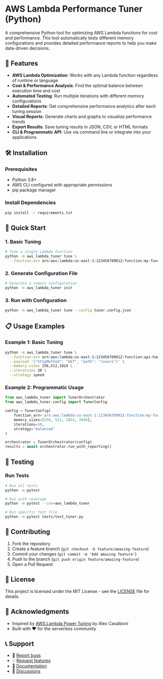 # AWS Lambda Performance Tuner (Python)

A comprehensive Python tool for optimizing AWS Lambda functions for cost and performance. This tool automatically tests different memory configurations and provides detailed performance reports to help you make data-driven decisions.

## 🚀 Features

- **AWS Lambda Optimization**: Works with any Lambda function regardless of runtime or language
- **Cost & Performance Analysis**: Find the optimal balance between execution time and cost
- **Automated Testing**: Run multiple iterations with different memory configurations
- **Detailed Reports**: Get comprehensive performance analytics after each tuning session
- **Visual Reports**: Generate charts and graphs to visualize performance trends
- **Export Results**: Save tuning results in JSON, CSV, or HTML formats
- **CLI & Programmatic API**: Use via command line or integrate into your applications

## 🛠 Installation

### Prerequisites

- Python 3.8+
- AWS CLI configured with appropriate permissions
- pip package manager

### Install Dependencies

```bash
pip install -r requirements.txt
```

## 🚀 Quick Start

### 1. Basic Tuning

```bash
# Tune a single Lambda function
python -m aws_lambda_tuner tune \
  --function-arn arn:aws:lambda:us-east-1:123456789012:function:my-function
```

### 2. Generate Configuration File

```bash
# Generate a sample configuration
python -m aws_lambda_tuner init
```

### 3. Run with Configuration

```bash
python -m aws_lambda_tuner tune --config tuner.config.json
```

## 📋 Usage Examples

### Example 1: Basic Tuning

```bash
python -m aws_lambda_tuner tune \
  --function-arn arn:aws:lambda:us-east-1:123456789012:function:api-handler \
  --payload '{"httpMethod": "GET", "path": "/users"}' \
  --memory-sizes 256,512,1024 \
  --iterations 20 \
  --strategy speed
```

### Example 2: Programmatic Usage

```python
from aws_lambda_tuner import TunerOrchestrator
from aws_lambda_tuner.config import TunerConfig

config = TunerConfig(
    function_arn='arn:aws:lambda:us-east-1:123456789012:function:my-function',
    memory_sizes=[256, 512, 1024, 2048],
    iterations=10,
    strategy='balanced'
)

orchestrator = TunerOrchestrator(config)
results = await orchestrator.run_with_reporting()
```

## 🧪 Testing

### Run Tests

```bash
# Run all tests
python -m pytest

# Run with coverage
python -m pytest --cov=aws_lambda_tuner

# Run specific test file
python -m pytest tests/test_tuner.py
```

## 🤝 Contributing

1. Fork the repository
2. Create a feature branch (`git checkout -b feature/amazing-feature`)
3. Commit your changes (`git commit -m 'Add amazing feature'`)
4. Push to the branch (`git push origin feature/amazing-feature`)
5. Open a Pull Request

## 📄 License

This project is licensed under the MIT License - see the [LICENSE](LICENSE) file for details.

## 🙏 Acknowledgments

- Inspired by [AWS Lambda Power Tuning](https://github.com/alexcasalboni/aws-lambda-power-tuning) by Alex Casalboni
- Built with ❤️ for the serverless community

## 📞 Support

- 🐛 [Report bugs](https://github.com/kencytbb/aws-lambda-tunner/issues)
- 💡 [Request features](https://github.com/kencytbb/aws-lambda-tunner/issues)
- 📖 [Documentation](https://github.com/kencytbb/aws-lambda-tunner/wiki)
- 💬 [Discussions](https://github.com/kencytbb/aws-lambda-tunner/discussions)